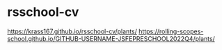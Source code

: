 # rsschool-cv
https://krass167.github.io/rsschool-cv/plants/
https://rolling-scopes-school.github.io/GITHUB-USERNAME-JSFEPRESCHOOL2022Q4/plants/
